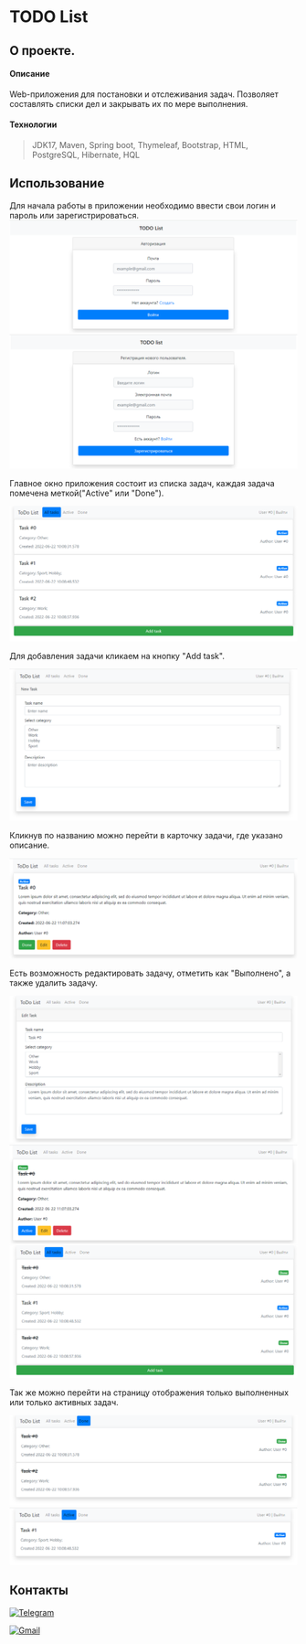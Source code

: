 # TODO List

## О проекте.

#### Описание
Web-приложения для постановки и отслеживания задач.
Позволяет составлять списки дел и закрывать их по мере выполнения.

#### Технологии
> JDK17, Maven, Spring boot, Thymeleaf, Bootstrap, HTML, PostgreSQL, Hibernate, HQL


## Использование
Для начала работы в приложении необходимо ввести свои логин и пароль или зарегистрироваться. 
![](images/login.png)
![](images/reg.png)


Главное окно приложения состоит из списка задач, каждая задача помечена меткой("Active" или "Done"). 

![](images/addThreeNewTasks.png)

Для добавления задачи кликаем на кнопку "Add task".

![](images/addTask.png)

Кликнув по названию можно перейти в карточку задачи, где указано описание.

![](images/insideTask.png)

Есть возможность редактировать задачу, отметить как "Выполнено", а также удалить задачу.

![](images/editTask.png)
![](images/activeTask.png)
![](images/doneTaskView.png)

Так же можно перейти на страницу отображения только выполненных или только активных задач.

![](images/doneView.png)
![](images/activeView.png)

## Контакты
[![Telegram](https://img.shields.io/badge/Telegram-blue?logo=telegram)](https://t.me/GrokDen)

[![Gmail](https://img.shields.io/badge/Gmail-white?logo=gmail)](mailto:den.voiten@gmail.com)
